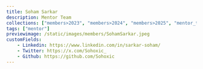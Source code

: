 ```yaml
---
title: Soham Sarkar
description: Mentor Team
collections: ["members>2023", "members>2024", "members>2025", "mentor_team"]
tags: ["mentor"]
previewimage: /static/images/members/SohamSarkar.jpeg
customFields:
    - Linkedin: https://www.linkedin.com/in/sarkar-soham/
    - Twitter: https://x.com/Sohoxic_
    - Github: https://github.com/Sohoxic
---
```

